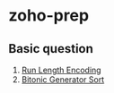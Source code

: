 # zoho-prep

## Basic question
1. [Run Length Encoding](https://www.geeksforgeeks.org/problems/run-length-encoding/1)
2. [Bitonic Generator Sort](https://www.geeksforgeeks.org/problems/bitonic-generator-sort3343/1)